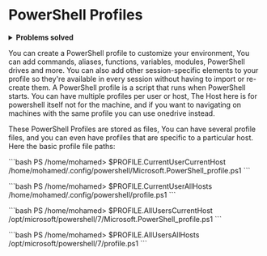 # PowerShell Profiles

<details>
<summary><b>Problems solved</b></summary>

  - **Senario 01:** You are usnig PowerShell to create bunch of AD users from excel sheet, Using script like the below:

  ```bash
    # This script for clearification only, and not tested! 
    ​import-csv -path c:\temp\users.csv | foreach {

    $givenName = $_.name.split()[0] 
    $surname = $_.name.split()[1]
    new-aduser -name $_.name -enabled $true –givenName $givenName –surname $surname -accountpassword (convertto-securestring $_.password -asplaintext -force) -changepasswordatlogon $true -samaccountname $_.samaccountname –userprincipalname ($_.samaccountname+”@ad.contoso.com”) -city $_.city -department $_.department
    }

  ``` 
  
  Each time you'll go and open-up your script and edit the ```import-csv``` path to refer to the new excel sheet you want to woke on. These steps are a little overwhelming. Instead you can define this script as a function in powershell profile and parameterize the ```import-csv``` path, So each time to create bunch of users just open the PowerSell terminal and type the name of function and send the new path of your excel sheet as an option!!


  - **Senario 02:** You have multiple scripts in your environment, and you have some variables and functinos that you're using continuously in each script, So you're defining in each script the same variables and functions, etc. in short period you'll find out that your script become more complix; To make the script simple in as posible you can define all those variables and function in PowerShell profile and just recall it in your script.

</details>


<p>
You can create a PowerShell profile to customize your environment, You can add commands, aliases, functions, variables, modules, PowerShell drives and more. You can also add other session-specific elements to your profile so they're available in every session without having to import or re-create them. A PowerShell profile is a script that runs when PowerShell starts. You can have multiple profiles per user or host, The Host here is for powershell itself not for the machine, and if you want to navigating on machines with the same profile you can use onedrive instead.
</p>

<dev>
  <p>
    These PowerShell Profiles are stored as files, You can have several profile files, and you can even have profiles that are specific to a particular host. Here the basic profile file paths:
  </p>

  <p>
    ```bash  
    PS /home/mohamed> $PROFILE.CurrentUserCurrentHost
    /home/mohamed/.config/powershell/Microsoft.PowerShell_profile.ps1
    ```
  </p>

  <p>
    ```bash  
    PS /home/mohamed> $PROFILE.CurrentUserAllHosts   
    /home/mohamed/.config/powershell/profile.ps1
    ```
  </p>

  <p>
    ```bash  
    PS /home/mohamed> $PROFILE.AllUsersCurrentHost                                  
    /opt/microsoft/powershell/7/Microsoft.PowerShell_profile.ps1
    ```
  </p>

  <p>
    ```bash  
    PS /home/mohamed> $PROFILE.AllUsersAllHosts   
    /opt/microsoft/powershell/7/profile.ps1
    ```
  </p>

</dev>